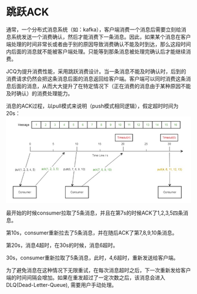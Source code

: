 # 跳跃ACK
通常，一个分布式消息系统（如：kafka），客户端消费一个消息后需要立刻给消息系统发送一个消费确认，然后才能消费下一条消息。因此，如果某个消息在客户端处理的时间非常长或者由于别的原因导致消费确认不能及时到达，那么这段时间内后面的消息就不能被客户端处理。只能等到那条消息被处理完确认后才能继续消费。


 JCQ为提升消费性能，采用跳跃消费设计。当一条消息不能及时确认时，后到的消费请求仍然会把这条消息后面的消息返回给客户端。客户端可以同时消费这条消息后面的消息，从而大大提升了在特定情况下（正在消费的消息由于某种原因不能及时确认）的消费处理能力。

消息的ACK过程，以pull模式来说明（push模式相同逻辑），假定超时时间为20s：
![消息轨迹-01](../../../../../image/Internet-Middleware/Message-Queue/ack.jpg)
       
最开始的时候consumer拉取了5条消息，并且在第7s的时候ACK了1,2,3,5四条消息。
       
第10s，consumer重新拉去了5条消息，并在随后ACK了第7,8,9,10条消息。
       
第20s，消息4超时，在30s的时候，消息6超时。
       
30s，consumer重新拉取了5条消息，此时，4,6超时，重新发送给客户端。

为了避免消息在这种情况下无限重试，在每次消息超时之后，下一次重新发给客户端的时间间隔会增加。如果在重发超过了一定次数之后，该消息会进入DLQ(Dead-Letter-Queue), 需要用户手动处理。

